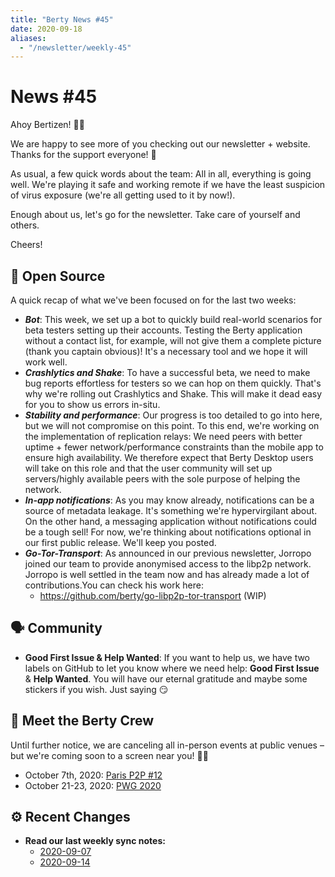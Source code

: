 ```yaml
---
title: "Berty News #45"
date: 2020-09-18
aliases:
  - "/newsletter/weekly-45"
---
```



# News #45

Ahoy Bertizen! 🏴‍☠️

We are happy to see more of you checking out our newsletter + website. Thanks for the support everyone! 🧡

As usual, a few quick words about the team: All in all, everything is going well. We're playing it safe and working remote if we have the least suspicion of virus exposure (we're all getting used to it by now!).

Enough about us, let's go for the newsletter. Take care of yourself and others.

Cheers!

## 🚀 Open Source

A quick recap of what we've been focused on for the last two weeks:

- ***Bot***: This week, we set up a bot to quickly build real-world scenarios for beta testers setting up their accounts. Testing the Berty application without a contact list, for example, will not give them a complete picture (thank you captain obvious)! It's a necessary tool and we hope it will work well.
- ***Crashlytics and Shake***: To have a successful beta, we need to make bug reports effortless for testers so we can hop on them quickly. That's why we're rolling out Crashlytics and Shake. This will make it dead easy for you to show us errors in-situ.
- ***Stability and performance***: Our progress is too detailed to go into here, but we will not compromise on this point. To this end, we're working on the implementation of replication relays: We need peers with better uptime + fewer network/performance constraints than the mobile app to ensure high availability. We therefore expect that Berty Desktop users will take on this role and that the user community will set up servers/highly available peers with the sole purpose of helping the network.
- ***In-app notifications***: As you may know already, notifications can be a source of metadata leakage. It's something we're hypervirgilant about. On the other hand, a messaging application without notifications could be a tough sell! For now, we're thinking about notifications optional in our first public release. We'll keep you posted.
- ***Go-Tor-Transport***: As announced in our previous newsletter, Jorropo joined our team to provide anonymised access to the libp2p network. Jorropo is well settled in the team now and has already made a lot of contributions.You can check his work here:
    - https://github.com/berty/go-libp2p-tor-transport (WIP)





## 🗣️ Community


* **Good First Issue & Help Wanted**: If you want to help us, we have two labels on GitHub to let you know where we need help: **Good First Issue** & **Help Wanted**. You will have our eternal gratitude and maybe some stickers if you wish. Just saying 😏

## 🎉 Meet the Berty Crew

Until further notice, we are canceling all in-person events at public venues – but we're coming soon to a screen near you! 🚧🚧

* October 7th, 2020: [Paris P2P #12](https://p2p.paris/en/event/monthly-12/)
* October 21-23, 2020: [PWG 2020](https://www.planetiers.com/worldgathering/)


## ⚙️ Recent Changes

* **Read our last weekly sync notes:**
    * [2020-09-07](https://github.com/berty/community/blob/master/meeting-notes/2020/Q3/2020-09-07--staff-team-weekly-sync.md)
    * [2020-09-14](https://github.com/berty/community/blob/master/meeting-notes/2020/Q3/2020-09-14--staff-team-weekly-sync.md)

